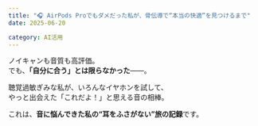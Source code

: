 ```yaml
---
title: "🎧 AirPods Proでもダメだった私が、骨伝導で“本当の快適”を見つけるまで"
date: 2025-06-20

category: AI活用
---
```


ノイキャンも音質も高評価。  
でも、**「自分に合う」とは限らなかった**――。

聴覚過敏ぎみな私が、いろんなイヤホンを試して、  
やっと出会えた「これだよ！」と思える音の相棒。

これは、**音に悩んできた私の“耳をふさがない”旅の記録**です。

